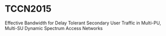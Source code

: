 # TCCN2015
Effective Bandwidth for Delay Tolerant Secondary User Traffic in Multi-PU, Multi-SU Dynamic Spectrum Access Networks
